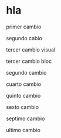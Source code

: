 # hla

primer cambio

segundo cabio

tercer cambio visual

tercer cambio bloc

segundo cambio

cuarto cambio

quinto cambio

sexto cambio

septimo cambio

ultimo cambio

